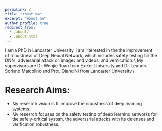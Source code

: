 ```yaml
---
permalink: /
title: "About me"
excerpt: "About me"
author_profile: true
redirect_from: 
  - /about/
  - /about.html
---
```


I am a PhD in Lancaster University. I am interested in the the improvement of robustness of Deep Neural Network, which includes safety testing for the DNN , adversarial attack on images and videos, and verification.  \\
My supervisors are Dr. Wenjie Ruan from Exeter University and Dr. Leandro Soriano Marcolino and Prof. Qiang Ni from Lancaster University \\

Research Aims:
======
* My research vision is to improve the robustness of deep learning systems.
* My research focuses on the safety testing of deep learning networks for the safety-critical system, the adversarial attacks with its defenses and verification robustness.






